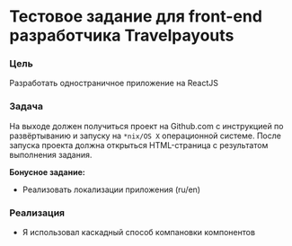 # Тестовое задание для front-end разработчика Travelpayouts

### Цель

Разработать одностраничное приложение на ReactJS

### Задача

На выходе должен получиться проект на Github.com с инструкцией по развёртыванию и запуску на `*nix/OS X` операционной системе.
После запуска проекта должна открыться HTML-страница с результатом выполнения задания.

**Бонусное задание:**

- Реализовать локализации приложения (ru/en)

### Реализация

- Я использовал каскадный способ компановки компонентов